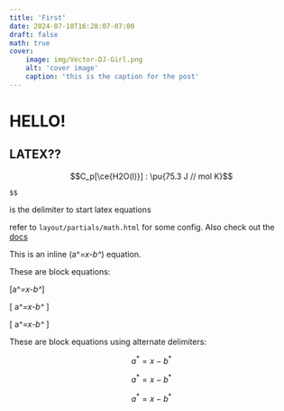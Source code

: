 ```yaml
---
title: 'First'
date: 2024-07-10T16:28:07-07:00
draft: false
math: true
cover: 
    image: img/Vector-DJ-Girl.png
    alt: 'cover image'
    caption: 'this is the caption for the post'
---
```

# HELLO!


## LATEX??

$$C_p[\ce{H2O(l)}] : \pu{75.3 J // mol K}$$


```
$$
```
is the delimiter to start latex equations

refer to `layout/partials/math.html` for some config.
Also check out the [docs](https://gohugo.io/content-management/mathematics/#engines)


This is an inline \(a^*=x-b^*\) equation.

These are block equations:

\[a^*=x-b^*\]

\[ a^*=x-b^* \]

\[
a^*=x-b^*
\]

These are block equations using alternate delimiters:

$$a^*=x-b^*$$

$$ a^*=x-b^* $$

$$
a^*=x-b^*
$$

